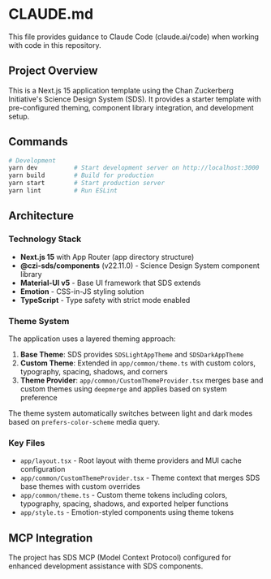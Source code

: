 # CLAUDE.md

This file provides guidance to Claude Code (claude.ai/code) when working with code in this repository.

## Project Overview

This is a Next.js 15 application template using the Chan Zuckerberg Initiative's Science Design System (SDS). It provides a starter template with pre-configured theming, component library integration, and development setup.

## Commands

```bash
# Development
yarn dev          # Start development server on http://localhost:3000
yarn build        # Build for production
yarn start        # Start production server
yarn lint         # Run ESLint
```

## Architecture

### Technology Stack
- **Next.js 15** with App Router (app directory structure)
- **@czi-sds/components** (v22.11.0) - Science Design System component library
- **Material-UI v5** - Base UI framework that SDS extends
- **Emotion** - CSS-in-JS styling solution
- **TypeScript** - Type safety with strict mode enabled

### Theme System

The application uses a layered theming approach:

1. **Base Theme**: SDS provides `SDSLightAppTheme` and `SDSDarkAppTheme`
2. **Custom Theme**: Extended in `app/common/theme.ts` with custom colors, typography, spacing, shadows, and corners
3. **Theme Provider**: `app/common/CustomThemeProvider.tsx` merges base and custom themes using `deepmerge` and applies based on system preference

The theme system automatically switches between light and dark modes based on `prefers-color-scheme` media query.

### Key Files

- `app/layout.tsx` - Root layout with theme providers and MUI cache configuration
- `app/common/CustomThemeProvider.tsx` - Theme context that merges SDS base themes with custom overrides
- `app/common/theme.ts` - Custom theme tokens including colors, typography, spacing, shadows, and exported helper functions
- `app/style.ts` - Emotion-styled components using theme tokens

## MCP Integration

The project has SDS MCP (Model Context Protocol) configured for enhanced development assistance with SDS components.